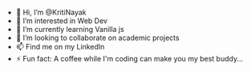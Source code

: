 - 👋 Hi, I’m @KritiNayak
- 👀 I’m interested in Web Dev
- 🌱 I’m currently learning Vanilla js
- 💞️ I’m looking to collaborate on academic projects
- 📫 Find me on my LinkedIn
- ⚡ Fun fact: A coffee while I'm coding can make you my best buddy...


